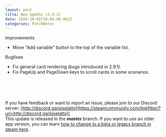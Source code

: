 ```yaml
---
layout: post
title: New Update (2.9.2)
date: 2020-10-01T10:04:08.862Z
categories: PatchNotes
---
```

<!--StartFragment-->

Improvements

* Move "Add variable" button to the top of the variable list.



Bugfixes

* Fix general card rendering (bugs introduced in 2.9.1).
* Fix PageUp and PageDown keys to scroll cards in some scenarios.

\
\
\
\
If you have feedback or want to report an issue, please join to our Discord server: [http://discord.gg/pixelatto](https://steamcommunity.com/linkfilter/?url=http://discord.gg/pixelatto)\
\
This update is released in the ***master*** branch. If you want to use an older app version, you can learn [how to change to a beta or legacy branch in steam here](https://steamcommunity.com/linkfilter/?url=https://steamcommunity.com/sharedfiles/filedetails/?id=1129108624).

<!--EndFragment-->